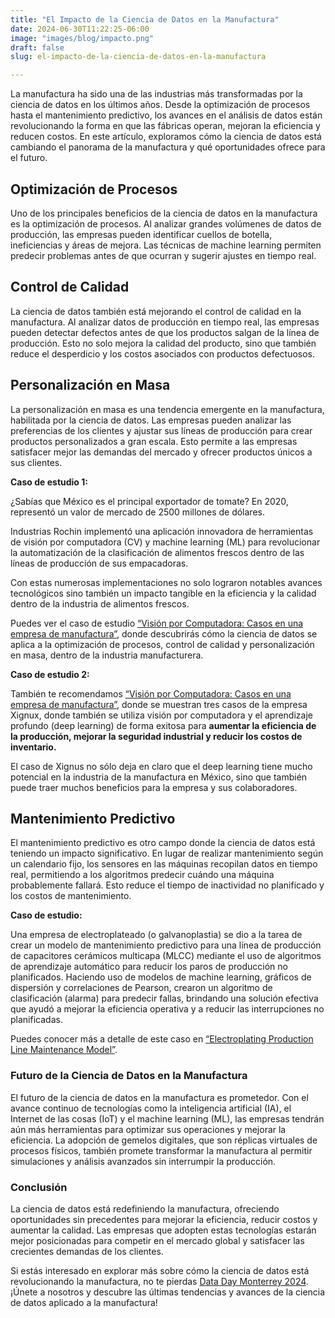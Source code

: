 ```yaml
---
title: "El Impacto de la Ciencia de Datos en la Manufactura"
date: 2024-06-30T11:22:25-06:00
image: "images/blog/impacto.png"
draft: false
slug: el-impacto-de-la-ciencia-de-datos-en-la-manufactura

---
```



La manufactura ha sido una de las industrias más transformadas por la ciencia de datos en los últimos años. Desde la optimización de procesos hasta el mantenimiento predictivo, los avances en el análisis de datos están revolucionando la forma en que las fábricas operan, mejoran la eficiencia y reducen costos. En este artículo, exploramos cómo la ciencia de datos está cambiando el panorama de la manufactura y qué oportunidades ofrece para el futuro.

## Optimización de Procesos

Uno de los principales beneficios de la ciencia de datos en la manufactura es la optimización de procesos. Al analizar grandes volúmenes de datos de producción, las empresas pueden identificar cuellos de botella, ineficiencias y áreas de mejora. Las técnicas de machine learning permiten predecir problemas antes de que ocurran y sugerir ajustes en tiempo real.

## Control de Calidad

La ciencia de datos también está mejorando el control de calidad en la manufactura. Al analizar datos de producción en tiempo real, las empresas pueden detectar defectos antes de que los productos salgan de la línea de producción. Esto no solo mejora la calidad del producto, sino que también reduce el desperdicio y los costos asociados con productos defectuosos.

## Personalización en Masa

La personalización en masa es una tendencia emergente en la manufactura, habilitada por la ciencia de datos. Las empresas pueden analizar las preferencias de los clientes y ajustar sus líneas de producción para crear productos personalizados a gran escala. Esto permite a las empresas satisfacer mejor las demandas del mercado y ofrecer productos únicos a sus clientes.

**Caso de estudio 1:**

¿Sabías que México es el principal exportador de tomate? En 2020, representó un valor de mercado de 2500 millones de dólares.

Industrias Rochin implementó una aplicación innovadora de herramientas de visión por computadora (CV) y machine learning (ML) para revolucionar la automatización de la clasificación de alimentos frescos dentro de las líneas de producción de sus empacadoras.

Con estas numerosas implementaciones no solo lograron notables avances tecnológicos sino también un impacto tangible en la eficiencia y la calidad dentro de la industria de alimentos frescos.

Puedes ver el caso de estudio [“Visión por Computadora: Casos en una empresa de manufactura”](https://sg.com.mx/dataday/sessions/2023mty/vision-computacional-post-cosecha/), donde descubrirás cómo la ciencia de datos se aplica a la optimización de procesos, control de calidad y personalización en masa, dentro de la industria manufacturera.

**Caso de estudio 2:**

También te recomendamos [“Visión por Computadora: Casos en una empresa de manufactura”](https://sg.com.mx/dataday/sessions/2023mty/vision-por-computadora/), donde se muestran tres casos de la empresa Xignux, donde también se utiliza visión por computadora y el aprendizaje profundo (deep learning) de forma exitosa para **aumentar la eficiencia de la producción, mejorar la seguridad industrial y reducir los costos de inventario.**

El caso de Xignus no sólo deja en claro que el deep learning tiene mucho potencial en la industria de la manufactura en México, sino que también puede traer muchos beneficios para la empresa y sus colaboradores.

## Mantenimiento Predictivo

El mantenimiento predictivo es otro campo donde la ciencia de datos está teniendo un impacto significativo. En lugar de realizar mantenimiento según un calendario fijo, los sensores en las máquinas recopilan datos en tiempo real, permitiendo a los algoritmos predecir cuándo una máquina probablemente fallará. Esto reduce el tiempo de inactividad no planificado y los costos de mantenimiento.

**Caso de estudio:**

Una empresa de electroplateado (o galvanoplastia) se dio a la tarea de crear un modelo de mantenimiento predictivo para una línea de producción de capacitores cerámicos multicapa (MLCC) mediante el uso de algoritmos de aprendizaje automático para reducir los paros de producción no planificados. Haciendo uso de modelos de machine learning, gráficos de dispersión y correlaciones de Pearson, crearon un algoritmo de clasificación (alarma) para predecir fallas, brindando una solución efectiva que ayudó a mejorar la eficiencia operativa y a reducir las interrupciones no planificadas.

Puedes conocer más a detalle de este caso en [“Electroplating Production Line Maintenance Model”](https://sg.com.mx/dataday/sessions/2023mty/electroplating-production-line-maintenance-model/).

### Futuro de la Ciencia de Datos en la Manufactura

El futuro de la ciencia de datos en la manufactura es prometedor. Con el avance continuo de tecnologías como la inteligencia artificial (IA), el Internet de las cosas (IoT) y el machine learning (ML), las empresas tendrán aún más herramientas para optimizar sus operaciones y mejorar la eficiencia. La adopción de gemelos digitales, que son réplicas virtuales de procesos físicos, también promete transformar la manufactura al permitir simulaciones y análisis avanzados sin interrumpir la producción.

### Conclusión
La ciencia de datos está redefiniendo la manufactura, ofreciendo oportunidades sin precedentes para mejorar la eficiencia, reducir costos y aumentar la calidad. Las empresas que adopten estas tecnologías estarán mejor posicionadas para competir en el mercado global y satisfacer las crecientes demandas de los clientes.

Si estás interesado en explorar más sobre cómo la ciencia de datos está revolucionando la manufactura, no te pierdas [Data Day Monterrey 2024](https://sg.com.mx/dataday/). ¡Únete a nosotros y descubre las últimas tendencias y avances de la ciencia de datos aplicado a la manufactura!


